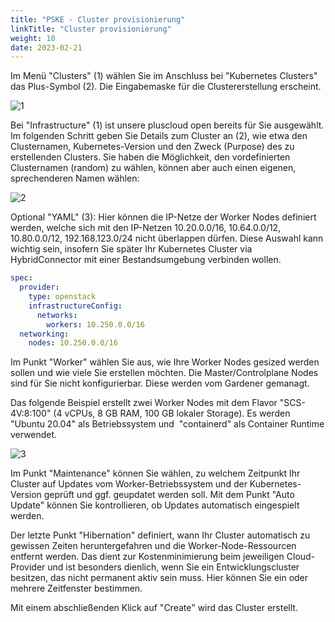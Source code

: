 ```yaml
---
title: "PSKE - Cluster provisionierung"
linkTitle: "Cluster provisionierung"
weight: 10
date: 2023-02-21
---
```


Im Menü "Clusters" (1) wählen Sie im Anschluss bei "Kubernetes Clusters" das Plus-Symbol (2). Die Eingabemaske für die Clustererstellung erscheint.

![1](/images/content/02-pske/10-clusterinteraction/cluster-provisioning/1.png)

Bei "Infrastructure" (1) ist unsere pluscloud open bereits für Sie ausgewählt. Im folgenden Schritt geben Sie Details zum Cluster an (2), wie etwa den Clusternamen, Kubernetes-Version und den Zweck (Purpose) des zu erstellenden Clusters. Sie haben die Möglichkeit, den vordefinierten Clusternamen (random) zu wählen, können aber auch einen eigenen, sprechenderen Namen wählen:

![2](/images/content/02-pske/10-clusterinteraction/cluster-provisioning/2.png)

Optional "YAML" (3): Hier können die IP-Netze der Worker Nodes definiert werden, welche sich mit den IP-Netzen 10.20.0.0/16, 10.64.0.0/12, 10.80.0.0/12, 192.168.123.0/24 nicht überlappen dürfen. Diese Auswahl kann wichtig sein, insofern Sie später Ihr Kubernetes Cluster via HybridConnector mit einer Bestandsumgebung verbinden wollen.

```yaml
spec:
  provider:
    type: openstack
    infrastructureConfig:
      networks:
        workers: 10.250.0.0/16
  networking:
    nodes: 10.250.0.0/16
```

Im Punkt "Worker" wählen Sie aus, wie Ihre Worker Nodes gesized werden sollen und wie viele Sie erstellen möchten. Die Master/Controlplane Nodes sind für Sie nicht konfigurierbar. Diese werden vom Gardener gemanagt.

Das folgende Beispiel erstellt zwei Worker Nodes mit dem Flavor "SCS-4V:8:100" (4 vCPUs, 8 GB RAM, 100 GB lokaler Storage). Es werden "Ubuntu 20.04" als Betriebssystem und  "containerd" als Container Runtime verwendet.

![3](/images/content/02-pske/10-clusterinteraction/cluster-provisioning/3.png)

Im Punkt "Maintenance" können Sie wählen, zu welchem Zeitpunkt Ihr Cluster auf Updates vom Worker-Betriebssystem und der Kubernetes-Version geprüft und ggf. geupdatet werden soll. Mit dem Punkt "Auto Update" können Sie kontrollieren, ob Updates automatisch eingespielt werden.

Der letzte Punkt "Hibernation" definiert, wann Ihr Cluster automatisch zu gewissen Zeiten heruntergefahren und die Worker-Node-Ressourcen entfernt werden. Das dient zur Kostenminimierung beim jeweiligen Cloud-Provider und ist besonders dienlich, wenn Sie ein Entwicklungscluster besitzen, das nicht permanent aktiv sein muss. Hier können Sie ein oder mehrere Zeitfenster bestimmen.

Mit einem abschließenden Klick auf "Create" wird das Cluster erstellt.
